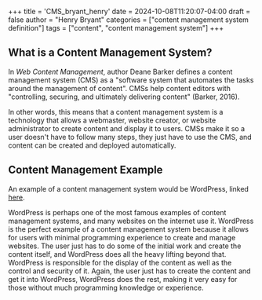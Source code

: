+++
title = 'CMS_bryant_henry'
date = 2024-10-08T11:20:07-04:00
draft = false
author = "Henry Bryant"
categories = ["content management system definition"]
tags = ["content", "content management system"]
+++
## What is a Content Management System? 

In *Web Content Management*, author Deane Barker defines a content management system (CMS) as a "software system that automates the tasks around the management of content". CMSs help content editors with "controlling, securing, and ultimately delivering content" (Barker, 2016). 

In other words, this means that a content management system is a technology that allows a webmaster, website creator, or website administrator to create content and display it to users. CMSs make it so a user doesn't have to follow many steps, they just have to use the CMS, and content can be created and deployed automatically. 
## Content Management Example

An example of a content management system would be WordPress, linked [here](https://wordpress.com/). 

WordPress is perhaps one of the most famous examples of content management systems, and many websites on the internet use it. WordPress is the perfect example of a content management system because it allows for users with minimal programming experience to create and manage websites. The user just has to do some of the initial work and create the content itself, and WordPress does all the heavy lifting beyond that. WordPress is responsible for the display of the content as well as the control and security of it. Again, the user just has to create the content and get it into WordPress, WordPress does the rest, making it very easy for those without much programming knowledge or experience. 